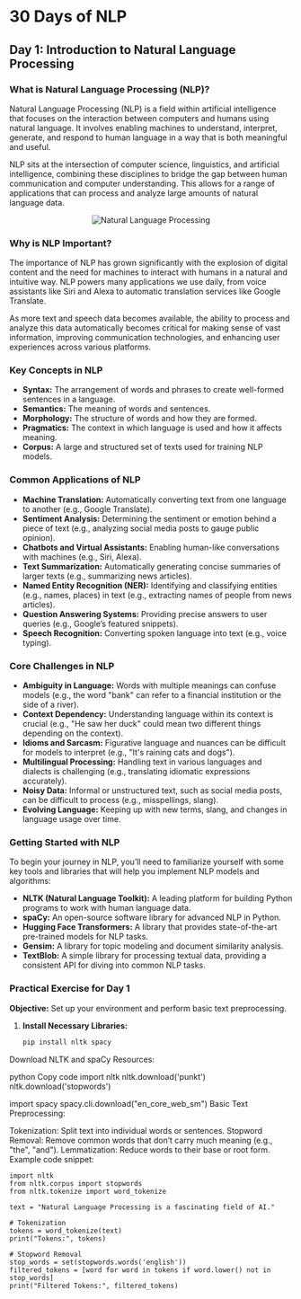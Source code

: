 # 30 Days of NLP

## Day 1: Introduction to Natural Language Processing

### What is Natural Language Processing (NLP)?

Natural Language Processing (NLP) is a field within artificial intelligence that focuses on the interaction between computers and humans using natural language. It involves enabling machines to understand, interpret, generate, and respond to human language in a way that is both meaningful and useful.

NLP sits at the intersection of computer science, linguistics, and artificial intelligence, combining these disciplines to bridge the gap between human communication and computer understanding. This allows for a range of applications that can process and analyze large amounts of natural language data.

<p align="center">
  <img src="https://cdn.botpenguin.com/assets/website/natural_language_processing_6f02953a53.webp" alt="Natural Language Processing">
</p>

### Why is NLP Important?

The importance of NLP has grown significantly with the explosion of digital content and the need for machines to interact with humans in a natural and intuitive way. NLP powers many applications we use daily, from voice assistants like Siri and Alexa to automatic translation services like Google Translate.

As more text and speech data becomes available, the ability to process and analyze this data automatically becomes critical for making sense of vast information, improving communication technologies, and enhancing user experiences across various platforms.

### Key Concepts in NLP

- **Syntax:** The arrangement of words and phrases to create well-formed sentences in a language.
- **Semantics:** The meaning of words and sentences.
- **Morphology:** The structure of words and how they are formed.
- **Pragmatics:** The context in which language is used and how it affects meaning.
- **Corpus:** A large and structured set of texts used for training NLP models.

### Common Applications of NLP

- **Machine Translation:** Automatically converting text from one language to another (e.g., Google Translate).
- **Sentiment Analysis:** Determining the sentiment or emotion behind a piece of text (e.g., analyzing social media posts to gauge public opinion).
- **Chatbots and Virtual Assistants:** Enabling human-like conversations with machines (e.g., Siri, Alexa).
- **Text Summarization:** Automatically generating concise summaries of larger texts (e.g., summarizing news articles).
- **Named Entity Recognition (NER):** Identifying and classifying entities (e.g., names, places) in text (e.g., extracting names of people from news articles).
- **Question Answering Systems:** Providing precise answers to user queries (e.g., Google’s featured snippets).
- **Speech Recognition:** Converting spoken language into text (e.g., voice typing).

### Core Challenges in NLP

- **Ambiguity in Language:** Words with multiple meanings can confuse models (e.g., the word "bank" can refer to a financial institution or the side of a river).
- **Context Dependency:** Understanding language within its context is crucial (e.g., "He saw her duck" could mean two different things depending on the context).
- **Idioms and Sarcasm:** Figurative language and nuances can be difficult for models to interpret (e.g., "It's raining cats and dogs").
- **Multilingual Processing:** Handling text in various languages and dialects is challenging (e.g., translating idiomatic expressions accurately).
- **Noisy Data:** Informal or unstructured text, such as social media posts, can be difficult to process (e.g., misspellings, slang).
- **Evolving Language:** Keeping up with new terms, slang, and changes in language usage over time.

### Getting Started with NLP

To begin your journey in NLP, you’ll need to familiarize yourself with some key tools and libraries that will help you implement NLP models and algorithms:

- **NLTK (Natural Language Toolkit):** A leading platform for building Python programs to work with human language data.
- **spaCy:** An open-source software library for advanced NLP in Python.
- **Hugging Face Transformers:** A library that provides state-of-the-art pre-trained models for NLP tasks.
- **Gensim:** A library for topic modeling and document similarity analysis.
- **TextBlob:** A simple library for processing textual data, providing a consistent API for diving into common NLP tasks.

### Practical Exercise for Day 1

**Objective:** Set up your environment and perform basic text preprocessing.

1. **Install Necessary Libraries:**
   ```bash
   pip install nltk spacy
Download NLTK and spaCy Resources:

python
Copy code
import nltk
nltk.download('punkt')
nltk.download('stopwords')

import spacy
spacy.cli.download("en_core_web_sm")
Basic Text Preprocessing:

Tokenization: Split text into individual words or sentences.
Stopword Removal: Remove common words that don’t carry much meaning (e.g., "the", "and").
Lemmatization: Reduce words to their base or root form.
Example code snippet:
```
import nltk
from nltk.corpus import stopwords
from nltk.tokenize import word_tokenize

text = "Natural Language Processing is a fascinating field of AI."

# Tokenization
tokens = word_tokenize(text)
print("Tokens:", tokens)

# Stopword Removal
stop_words = set(stopwords.words('english'))
filtered_tokens = [word for word in tokens if word.lower() not in stop_words]
print("Filtered Tokens:", filtered_tokens)
```
